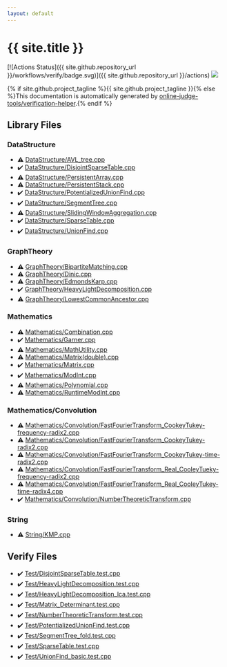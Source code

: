 ```yaml
---
layout: default
---
```


<!-- mathjax config similar to math.stackexchange -->
<script type="text/javascript" async
  src="https://cdnjs.cloudflare.com/ajax/libs/mathjax/2.7.5/MathJax.js?config=TeX-MML-AM_CHTML">
</script>
<script type="text/x-mathjax-config">
  MathJax.Hub.Config({
    TeX: { equationNumbers: { autoNumber: "AMS" }},
    tex2jax: {
      inlineMath: [ ['$','$'] ],
      processEscapes: true
    },
    "HTML-CSS": { matchFontHeight: false },
    displayAlign: "left",
    displayIndent: "2em"
  });
</script>

<script type="text/javascript" src="https://cdnjs.cloudflare.com/ajax/libs/jquery/3.4.1/jquery.min.js"></script>
<script src="https://cdn.jsdelivr.net/npm/jquery-balloon-js@1.1.2/jquery.balloon.min.js" integrity="sha256-ZEYs9VrgAeNuPvs15E39OsyOJaIkXEEt10fzxJ20+2I=" crossorigin="anonymous"></script>
<script type="text/javascript" src="assets/js/copy-button.js"></script>
<link rel="stylesheet" href="assets/css/copy-button.css" />


# {{ site.title }}

[![Actions Status]({{ site.github.repository_url }}/workflows/verify/badge.svg)]({{ site.github.repository_url }}/actions)
<a href="{{ site.github.repository_url }}"><img src="https://img.shields.io/github/last-commit/{{ site.github.owner_name }}/{{ site.github.repository_name }}" /></a>

{% if site.github.project_tagline %}{{ site.github.project_tagline }}{% else %}This documentation is automatically generated by <a href="https://github.com/online-judge-tools/verification-helper">online-judge-tools/verification-helper</a>.{% endif %}

## Library Files

<div id="5e248f107086635fddcead5bf28943fc"></div>

### DataStructure

* :warning: <a href="library/DataStructure/AVL_tree.cpp.html">DataStructure/AVL_tree.cpp</a>
* :heavy_check_mark: <a href="library/DataStructure/DisjointSparseTable.cpp.html">DataStructure/DisjointSparseTable.cpp</a>
* :warning: <a href="library/DataStructure/PersistentArray.cpp.html">DataStructure/PersistentArray.cpp</a>
* :warning: <a href="library/DataStructure/PersistentStack.cpp.html">DataStructure/PersistentStack.cpp</a>
* :heavy_check_mark: <a href="library/DataStructure/PotentializedUnionFind.cpp.html">DataStructure/PotentializedUnionFind.cpp</a>
* :heavy_check_mark: <a href="library/DataStructure/SegmentTree.cpp.html">DataStructure/SegmentTree.cpp</a>
* :warning: <a href="library/DataStructure/SlidingWindowAggregation.cpp.html">DataStructure/SlidingWindowAggregation.cpp</a>
* :heavy_check_mark: <a href="library/DataStructure/SparseTable.cpp.html">DataStructure/SparseTable.cpp</a>
* :heavy_check_mark: <a href="library/DataStructure/UnionFind.cpp.html">DataStructure/UnionFind.cpp</a>


<div id="f381732df2a59e8e35d7811ba3c2868c"></div>

### GraphTheory

* :warning: <a href="library/GraphTheory/BipartiteMatching.cpp.html">GraphTheory/BipartiteMatching.cpp</a>
* :warning: <a href="library/GraphTheory/Dinic.cpp.html">GraphTheory/Dinic.cpp</a>
* :warning: <a href="library/GraphTheory/EdmondsKarp.cpp.html">GraphTheory/EdmondsKarp.cpp</a>
* :heavy_check_mark: <a href="library/GraphTheory/HeavyLightDecomposition.cpp.html">GraphTheory/HeavyLightDecomposition.cpp</a>
* :warning: <a href="library/GraphTheory/LowestCommonAncestor.cpp.html">GraphTheory/LowestCommonAncestor.cpp</a>


<div id="540b21ecdb276f5087ee585cedd6d5d0"></div>

### Mathematics

* :warning: <a href="library/Mathematics/Combination.cpp.html">Mathematics/Combination.cpp</a>
* :heavy_check_mark: <a href="library/Mathematics/Garner.cpp.html">Mathematics/Garner.cpp</a>
* :warning: <a href="library/Mathematics/MathUtility.cpp.html">Mathematics/MathUtility.cpp</a>
* :warning: <a href="library/Mathematics/Matrix(double).cpp.html">Mathematics/Matrix(double).cpp</a>
* :heavy_check_mark: <a href="library/Mathematics/Matrix.cpp.html">Mathematics/Matrix.cpp</a>
* :heavy_check_mark: <a href="library/Mathematics/ModInt.cpp.html">Mathematics/ModInt.cpp</a>
* :warning: <a href="library/Mathematics/Polynomial.cpp.html">Mathematics/Polynomial.cpp</a>
* :warning: <a href="library/Mathematics/RuntimeModInt.cpp.html">Mathematics/RuntimeModInt.cpp</a>


<div id="637dbc1fa2c49b2df4202c454476276a"></div>

### Mathematics/Convolution

* :warning: <a href="library/Mathematics/Convolution/FastFourierTransform_CookeyTukey-frequency-radix2.cpp.html">Mathematics/Convolution/FastFourierTransform_CookeyTukey-frequency-radix2.cpp</a>
* :warning: <a href="library/Mathematics/Convolution/FastFourierTransform_CookeyTukey-radix2.cpp.html">Mathematics/Convolution/FastFourierTransform_CookeyTukey-radix2.cpp</a>
* :warning: <a href="library/Mathematics/Convolution/FastFourierTransform_CookeyTukey-time-radix2.cpp.html">Mathematics/Convolution/FastFourierTransform_CookeyTukey-time-radix2.cpp</a>
* :warning: <a href="library/Mathematics/Convolution/FastFourierTransform_Real_CooleyTueky-frequency-radix2.cpp.html">Mathematics/Convolution/FastFourierTransform_Real_CooleyTueky-frequency-radix2.cpp</a>
* :warning: <a href="library/Mathematics/Convolution/FastFourierTransform_Real_CooleyTukey-time-radix4.cpp.html">Mathematics/Convolution/FastFourierTransform_Real_CooleyTukey-time-radix4.cpp</a>
* :heavy_check_mark: <a href="library/Mathematics/Convolution/NumberTheoreticTransform.cpp.html">Mathematics/Convolution/NumberTheoreticTransform.cpp</a>


<div id="27118326006d3829667a400ad23d5d98"></div>

### String

* :warning: <a href="library/String/KMP.cpp.html">String/KMP.cpp</a>


## Verify Files

* :heavy_check_mark: <a href="verify/Test/DisjointSparseTable.test.cpp.html">Test/DisjointSparseTable.test.cpp</a>
* :heavy_check_mark: <a href="verify/Test/HeavyLightDecomposition.test.cpp.html">Test/HeavyLightDecomposition.test.cpp</a>
* :heavy_check_mark: <a href="verify/Test/HeavyLightDecomposition_lca.test.cpp.html">Test/HeavyLightDecomposition_lca.test.cpp</a>
* :heavy_check_mark: <a href="verify/Test/Matrix_Determinant.test.cpp.html">Test/Matrix_Determinant.test.cpp</a>
* :heavy_check_mark: <a href="verify/Test/NumberTheoreticTransform.test.cpp.html">Test/NumberTheoreticTransform.test.cpp</a>
* :heavy_check_mark: <a href="verify/Test/PotentializedUnionFind.test.cpp.html">Test/PotentializedUnionFind.test.cpp</a>
* :heavy_check_mark: <a href="verify/Test/SegmentTree_fold.test.cpp.html">Test/SegmentTree_fold.test.cpp</a>
* :heavy_check_mark: <a href="verify/Test/SparseTable.test.cpp.html">Test/SparseTable.test.cpp</a>
* :heavy_check_mark: <a href="verify/Test/UnionFind_basic.test.cpp.html">Test/UnionFind_basic.test.cpp</a>


